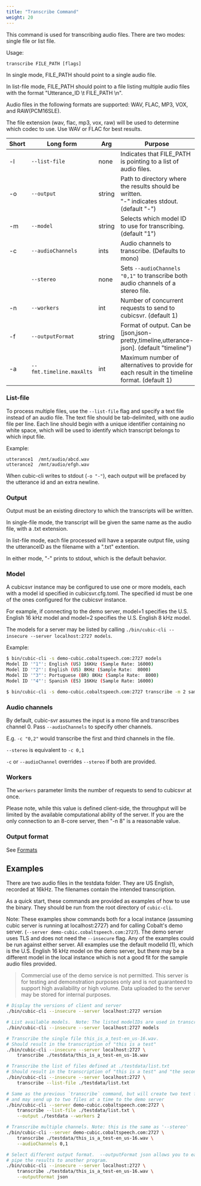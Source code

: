 ```yaml
---
title: "Transcribe Command"
weight: 20
---
```


This command is used for transcribing audio files.
There are two modes: single file or list file.

Usage:
```
transcribe FILE_PATH [flags]
```

In single mode, FILE_PATH should point to a single audio file.

In list-file mode, FILE_PATH should point to a file listing multiple audio files with the format "Utterance_ID \t FILE_PATH \n". 
    
Audio files in the following formats are supported:
    WAV, FLAC, MP3, VOX, and RAW(PCM16SLE).

The file extension (wav, flac, mp3, vox, raw) will be used to determine which
 codec to use.  Use WAV or FLAC for best results.

<!--more-->

| Short | Long form      | Arg | Purpose |
| ----- | -------------- | --- | ------- |
| -l | `--list-file` | none | Indicates that FILE_PATH is pointing to a list of audio files. |
| -o | `--output` | string | Path to directory where the results should be written.<br/>"-" indicates stdout. (default "-") |
| -m | `--model` | string | Selects which model ID to use for transcribing. (default "1") |
| -c | `--audioChannels` | ints   | Audio channels to transcribe.  (Defaults to mono) |
| | `--stereo` | none |  Sets `--audioChannels "0,1"` to transcribe both audio channels of a stereo file.|
| -n | `--workers` | int | Number of concurrent requests to send to cubicsvr. (default 1) |
| -f | `--outputFormat` | string | Format of output.  Can be [json,json-pretty,timeline,utterance-json]. (default "timeline") |
| -a | `--fmt.timeline.maxAlts` | int | Maximum number of alternatives to provide for each result in the timeline format. (default 1) |


### List-file

To process multiple files, use the `--list-file` flag and specify a text file instead of an audio file.
The text file should be tab-delimited, with one audio file per line.  Each line should begin with a unique
identifier containing no white space, which will be used to identify which transcript belongs to which 
input file.  

Example:
```
utterance1  /mnt/audio/abcd.wav
utterance2  /mnt/audio/efgh.wav
```

When cubic-cli writes to stdout (`-o "-"`), each output will be prefaced by the utterance id and an extra newline. 

### Output

Output must be an existing directory to which the transcripts will be written.

In single-file mode, the transcript will be given the same name as the audio file, with a .txt extension.

In list-file mode, each file processed will have a separate output file, using the utteranceID as the filename with a ".txt" extention.

In either mode, "-" prints to stdout, which is the default behavior.

### Model

A cubicsvr instance may be configured to use one or more models, each with a model id specified in cubicsvr.cfg.toml. The specified id must be one of the ones configured for the cubicsvr instance.

For example, if connecting to the demo server, model=1 specifies the U.S. English 16 kHz model and model=2 specifies the U.S. English 8 kHz model.

The models for a server may be listed by calling `./bin/cubic-cli --insecure --server localhost:2727 models`.

Example:
```bash
$ bin/cubic-cli -s demo-cubic.cobaltspeech.com:2727 models
Model ID '"1"': English (US) 16KHz (Sample Rate: 16000)
Model ID '"2"': English (US) 8KHz (Sample Rate:  8000)
Model ID '"3"': Portuguese (BR) 8KHz (Sample Rate:  8000)
Model ID '"4"': Spanish (ES) 16KHz (Sample Rate: 16000)

$ bin/cubic-cli -s demo-cubic.cobaltspeech.com:2727 transcribe -m 2 sample-8khz.wav 
```

### Audio channels

By default, cubic-svr assumes the input is a mono file and transcribes channel 0.
Pass `--audioChannels` to specify other channels.

E.g. `-c "0,2"` would transcribe the first and third channels in the file.

`--stereo` is equivalent to `-c 0,1`

`-c` or `--audioChannel` overrides `--stereo` if both are provided.

### Workers

The `workers` parameter limits the number of requests to send to cubicsvr at once.  

Please note, while this value is defined client-side, the throughput will be limited by 
the available computational ability of the server.  If you are the only connection to an 
8-core server, then "-n 8" is a reasonable value. 

### Output format

See [Formats](/sdk-cubic/cli/formats)

## Examples

There are two audio files in the testdata folder.
They are US English, recorded at 16kHz.
The filenames contain the intended transcription.

As a quick start, these commands are provided as examples of how to use the
binary.  They should be run from the root directory of `cubic-cli`.

Note: These examples show commands both for a local instance 
(assuming cubic server is running at localhost:2727) and for calling Cobalt's demo server.
(`--server demo-cubic.cobaltspeech.com:2727`). The demo server uses TLS and does not need the
`--insecure` flag. Any of the examples could be run against either server. 
All examples use the default modelId (1), which is the U.S. English 16 kHz model on the 
demo server, but there may be a different model in the local instance which is not a good fit 
for the sample audio files provided.

> Commercial use of the demo service is not permitted. This server is for testing
and demonstration purposes only and is not guaranteed to support high
availability or high volume. Data uploaded to the server may be stored for
internal purposes.

```sh
# Display the versions of client and server
./bin/cubic-cli --insecure --server localhost:2727 version

# List available models.  Note: The listed modelIDs are used in transcription methods
./bin/cubic-cli --insecure --server localhost:2727 models

# Transcribe the single file this_is_a_test-en_us-16.wav.
# Should result in the transcription of "this is a test"
./bin/cubic-cli --insecure --server localhost:2727 \
    transcribe ./testdata/this_is_a_test-en_us-16.wav

# Transcribe the list of files defined at ./testdata/list.txt
# Should result in the transcription of "this is a test" and "the second test" printed to stdout
./bin/cubic-cli --insecure --server localhost:2727 \
    transcribe --list-file ./testdata/list.txt

# Same as the previous `transcribe` command, but will create two text files in thie testdata directory
# and may send up to two files at a time to the demo server
./bin/cubic-cli --server demo-cubic.cobaltspeech.com:2727 \
    transcribe --list-file ./testdata/list.txt \
    --output ./testdata --workers 2

# Transcribe multiple channels. Note: this is the same as '--stereo'
./bin/cubic-cli --server demo-cubic.cobaltspeech.com:2727 \
    transcribe ./testdata/this_is_a_test-en_us-16.wav \
    --audioChannels 0,1

# Select different output format.  --outputFormat json allows you to easily 
# pipe the results to another program.
./bin/cubic-cli --insecure --server localhost:2727 \
    transcribe ./testdata/this_is_a_test-en_us-16.wav \
    --outputFormat json
```
